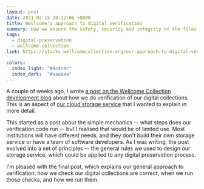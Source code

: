 ```yaml
---
layout: post
date: 2021-02-15 20:12:06 +0000
title: Wellcome's approach to digital verification
summary: How we ensure the safety, security and integrity of the files in Wellcome's digital collections.
tags:
  - digital-preservation
  - wellcome-collection
link: https://stacks.wellcomecollection.org/our-approach-to-digital-verification-79da59da4ab7

colors:
  index_light: "#4c4c4c"
  index_dark:  "#aaaaaa"
---
```


A couple of weeks ago, I wrote [a post on the Wellcome Collection development blog](https://stacks.wellcomecollection.org/our-approach-to-digital-verification-79da59da4ab7) about how we do verification of our digital collections.
This is an aspect of [our cloud storage service](https://stacks.wellcomecollection.org/building-wellcome-collections-new-archival-storage-service-3f68ff21927e) that I wanted to explain in more detail.

This started as a post about the simple mechanics -- what steps does our verification code run -- but I realised that would be of limited use.
Most institutions will have different needs, and they don't build their own storage service or have a team of software developers.
As I was writing, the post evolved into a set of principles -- the general rules we used to design our storage service, which could be applied to any digital preservation process.

I'm pleased with the final post, which explains our general approach to verification: how we check our digital collections are correct, when we run those checks, and how we run them.
